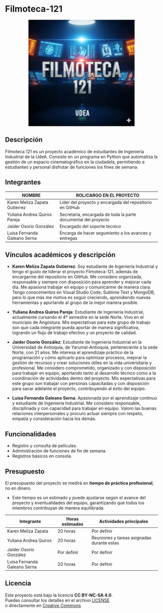 # Filmoteca-121

<p align="center">
  <img src="Logo.jpg" alt="Logo Filmoteca 121" width="350"/>
</p>

## Descripción
Filmoteca 121 es un proyecto académico de estudiantes de Ingeniería Industrial de la UdeA. Consiste en un programa en Python que automatiza la gestión de un espacio cinematográfico en la ciudadela, permitiendo a estudiantes y personal disfrutar de funciones los fines de semana.

## Integrantes
|            NOMBRE             |     ROL/CARGO EN EL PROYECTO    |
|-------------------------------|---------------------------------|
|Karen Meliza Zapata Gutierrez  | Líder del proyecto y encargada del repositorio en GitHub|
|Yuliana Andrea Quiros Pareja   |Secretaria, encargada de toda la parte documental del proyecto
|Jaider Osorio González | Encargado del soporte tecnico |
|Luisa Fernanda Galeano Serna | Encarga de hacer segumiento a los avances y entregas |

## Vínculos académicos y descripción

- **Karen Meliza Zapata Gutierrez**:
Soy estudiante de Ingeniería Industrial y tengo el gusto de liderar el proyecto Filmoteca-121, además de encargarme del repositorio en GitHub. Me considero organizada, responsable y siempre con disposición para aprender y mejorar cada día. Me apasiona trabajar en equipo y comunicarme de manera clara. Tengo conocimientos en Visual Studio Code, Sublime Text y MongoDB, pero lo que más me motiva es seguir creciendo, aprendiendo nuevas herramientas y aportando al grupo de la mejor manera posible.

- **Yuliana Andrea Quiros Pareja**:
Estudiante de Ingeniería Industrial, actualmente cursando el 4º semestre en la sede Norte. Vivo en el municipio de Angostura. Mis expectativas para este grupo de trabajo son que cada integrante pueda aportar de manera significativa, logrando un flujo de trabajo efectivo y un proyecto de calidad.

- **Jaider Osorio González**:
Estudiante de Ingeniería Industrial en la Universidad de Antioquia, de Yarumal-Antioquia, perteneciente a la sede Norte, con 21 años. Me interesa el aprendizaje práctico de la programación y cómo aplicarlo para optimizar procesos, mejorar la gestión de recursos y crear soluciones útiles en la vida universitaria y profesional. Me considero comprometido, organizado y con disposición para trabajar en equipo, aportando tanto al desarrollo técnico como a la coordinación de actividades dentro del proyecto. Mis expectativas para este grupo son trabajar con personas capacitadas y con disposición para sacar adelante el proyecto, contribuyendo al éxito del equipo.

- **Luisa Fernanda Galeano Serna**:
Apasionada por el aprendizaje continuo y estudiante de Ingeniería Industrial. Me considero responsable, disciplinada y con capacidad para trabajar en equipo. Valoro las buenas relaciones interpersonales y procuro actuar siempre con respeto, empatía y consideración hacia los demás.

## Funcionalidades
- Registro y consulta de películas.
- Administración de funciones de fin de semana.
- Registros básicos en consola.

## Presupuesto
El presupuesto del proyecto se medirá en **tiempo de práctica profesional**, no en dinero.    
- Este tiempo es un estimado y puede ajustarse según el avance del proyecto y eventualidades del equipo, garantizando que todos los miembros contribuyan de manera equilibrada.

|     **Integrante**           | **Horas estimadas**|**Actividades principales**|
| -----------------------------|------------------- | --------------------------|
| Karen Meliza Zapata          |     20 horas       |     Por definir           |
| Yuliana Andrea Quiros        |     20 horas       | Reuniones y tareas asignadas durante estas  |
| Jaider Osorio González       |     Por definir    |     Por definir           |
| Luisa Fernanda Galeano Serna |     20 horas   |     Por definir           |

## Licencia
Este proyecto está bajo la licencia **CC BY-NC-SA 4.0**.  
Puedes consultar los detalles en el archivo [LICENSE](LICENSE)  
o directamente en [Creative Commons](https://creativecommons.org/licenses/by-nc-sa/4.0/)
